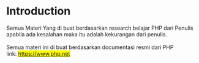 # Introduction

Semua Materi Yang di buat berdasarkan research belajar PHP dari Penulis apabila ada kesalahan maka itu adalah kekurangan dari penulis.\
\
Semua materi ini di buat berdasarkan documentasi resmi dari PHP\
link: <mark style="color:blue;">https://www.php.net</mark>
